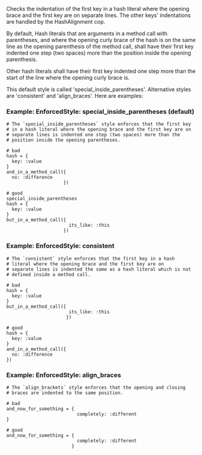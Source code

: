 Checks the indentation of the first key in a hash literal
where the opening brace and the first key are on separate lines. The
other keys' indentations are handled by the HashAlignment cop.

By default, Hash literals that are arguments in a method call with
parentheses, and where the opening curly brace of the hash is on the
same line as the opening parenthesis of the method call, shall have
their first key indented one step (two spaces) more than the position
inside the opening parenthesis.

Other hash literals shall have their first key indented one step more
than the start of the line where the opening curly brace is.

This default style is called 'special_inside_parentheses'. Alternative
styles are 'consistent' and 'align_braces'. Here are examples:

### Example: EnforcedStyle: special_inside_parentheses (default)
    # The `special_inside_parentheses` style enforces that the first key
    # in a hash literal where the opening brace and the first key are on
    # separate lines is indented one step (two spaces) more than the
    # position inside the opening parentheses.

    # bad
    hash = {
      key: :value
    }
    and_in_a_method_call({
      no: :difference
                         })

    # good
    special_inside_parentheses
    hash = {
      key: :value
    }
    but_in_a_method_call({
                           its_like: :this
                         })

### Example: EnforcedStyle: consistent
    # The `consistent` style enforces that the first key in a hash
    # literal where the opening brace and the first key are on
    # separate lines is indented the same as a hash literal which is not
    # defined inside a method call.

    # bad
    hash = {
      key: :value
    }
    but_in_a_method_call({
                           its_like: :this
                          })

    # good
    hash = {
      key: :value
    }
    and_in_a_method_call({
      no: :difference
    })

### Example: EnforcedStyle: align_braces
    # The `align_brackets` style enforces that the opening and closing
    # braces are indented to the same position.

    # bad
    and_now_for_something = {
                              completely: :different
    }

    # good
    and_now_for_something = {
                              completely: :different
                            }